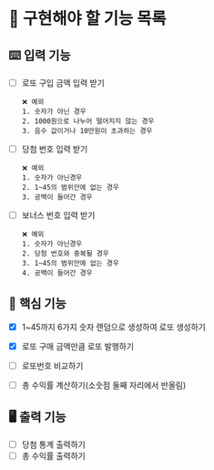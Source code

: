

# 📝 구현해야 할 기능 목록

## ⌨️ 입력 기능
- [ ] 로또 구입 금액 입력 받기
    ````
    ❌️ 예외
    1. 숫자가 아닌 경우
    2. 1000원으로 나누어 떨어지지 않는 경우
    3. 음수 값이거나 10만원이 초과하는 경우
    ````
-[ ] 당첨 번호 입력 받기
   ````
   ❌️ 예외
   1. 숫자가 아닌경우
   2. 1~45의 범위안에 없는 경우
   3. 공백이 들어간 경우
   ```` 
- [ ] 보너스 번호 입력 받기
    ````
    ❌️ 예외
    1. 숫자가 아닌경우
    2. 당첨 번호와 중복될 경우
    3. 1~45의 범위안에 없는 경우
    4. 공백이 들어간 경우
    ````
## 🎯 핵심 기능
- [x] 1~45까지 6가지 숫자 랜덤으로 생성하여 로또 생성하기
- [x] 로또 구매 금액만큼 로또 발행하기
- [ ] 로또번호 비교하기
- [ ] 총 수익률 계산하기(소숫점 둘째 자리에서 반올림)


## 🖥️ 출력 기능
- [ ] 당첨 통계 출력하기
- [ ] 총 수익률 출력하기